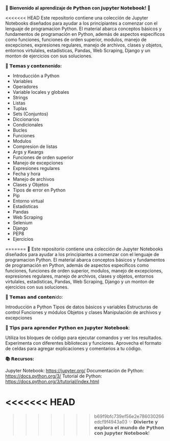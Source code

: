 🌟 __Bienvenido al aprendizaje de 𝗣𝘆𝘁𝗵𝗼𝗻 con 𝗝𝘂𝗽𝘆𝘁𝗲𝗿 𝗡𝗼𝘁𝗲𝗯𝗼𝗼𝗸!__ 🌟

<<<<<<< HEAD
Este repositorio contiene una colección de Jupyter Notebooks diseñados para ayudar a los principiantes a comenzar con el lenguaje de programacion Python. El material abarca conceptos básicos y fundamentos de programación en Python, además de aspectos específicos como funciones, funciones de orden superior, modulos, manejo de excepciones, expresiones regulares, manejo de archivos, clases y objetos, entornos virtulales, estadisticas, Pandas, Web Scraping, Django y un monton de ejercicios con sus soluciones.

🎯 __𝗧𝗲𝗺𝗮𝘀 y 𝗰𝗼𝗻𝘁𝗲𝗻enido:__

* Introducción a Python
* Variables
* Operadores
* Variable locales y globales
* Strings
* Listas
* Tuplas
* Sets (Conjuntos)
* Diccionarios
* Condicionales
* Bucles
* Funciones
* Modulos
* Compresion de listas
* Args y Kwargs
* Funciones de orden superior
* Manejo de excepciones
* Expresiones regulares
* Fecha y hora
* Manejo de archivos
* Clases y Objetos
* Tipos de error en Python
* Pip
* Entorno virtual
* Estadisticas
* Pandas
* Web Scraping
* Selenium
* Django
* PEP8
* Ejercicios

=======
🔹 Este repositorio contiene una colección de Jupyter Notebooks diseñados 
para ayudar a los principiantes a comenzar con el lenguaje de programacion Python. El material abarca
conceptos básicos y fundamentos de programación en Python, además de aspectos específicos como funciones, funciones de orden superior, modulos, manejo de excepciones, expresiones regulares, manejo de archivos, clases y objetos, entornos virtulales, estadisticas, Pandas, Web Scraping, Django y un monton de ejercicios con sus soluciones.

🎯 𝗧𝗲𝗺𝗮𝘀 𝗮𝗻𝗱 𝗰𝗼𝗻𝘁𝗲𝗻ido:

Introducción a Python
Tipos de datos básicos y variables
Estructuras de control
Funciones y módulos
Objetos y clases
Manipulación de archivos y excepciones

🚀 𝗧𝗶𝗽𝘀 𝗽𝗮𝗿𝗮 𝗮𝗽𝗿𝗲𝗻𝗱𝗲𝗿 𝗣𝘆𝘁𝗵𝗼𝗻 𝗲𝗻 𝗝𝘂𝗽𝘆𝘁𝗲𝗿 𝗡𝗼𝘁𝗲𝗯𝗼𝗼𝗸:

Utiliza los bloques de código para ejecutar comandos y ver los resultados.
Experimenta con diferentes bibliotecas y funciones.
Aprovecha el formato de celdas para agregar explicaciones y comentarios a tu código.

__📚 𝗥𝗲cursos:__

Jupyter Notebook: https://jupyter.org/
Documentación de Python: https://docs.python.org/3/
Tutorial de Python: https://docs.python.org/3/tutorial/index.html

<<<<<<< HEAD
=======

>>>>>>> b69f9bfc739ef56e2e786030266edcf9f4943a03
✨ 𝗗𝗶𝘃𝗶𝗲𝗿𝘁𝗲 𝘆 𝗲𝘅𝗽𝗹𝗼𝗿𝗮 𝗲𝗹 𝗺𝘂𝗻𝗱𝗼 𝗱𝗲 𝗣𝘆𝘁𝗵𝗼𝗻 𝗰𝗼𝗻 𝗝𝘂𝗽𝘆𝘁𝗲𝗿 𝗡𝗼𝘁𝗲𝗯𝗼𝗼𝗸!
